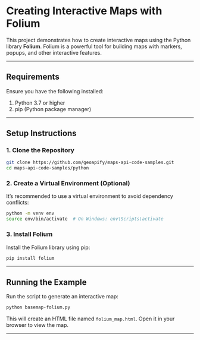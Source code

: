 # **Creating Interactive Maps with Folium**

This project demonstrates how to create interactive maps using the Python library **Folium**. Folium is a powerful tool for building maps with markers, popups, and other interactive features.

---

## **Requirements**

Ensure you have the following installed:

1. Python 3.7 or higher
2. pip (Python package manager)

---

## **Setup Instructions**

### 1. Clone the Repository

```bash
git clone https://github.com/geoapify/maps-api-code-samples.git
cd maps-api-code-samples/python
```

### 2. Create a Virtual Environment (Optional)

It’s recommended to use a virtual environment to avoid dependency conflicts:

```bash
python -m venv env
source env/bin/activate  # On Windows: env\Scripts\activate
```

### 3. Install Folium

Install the Folium library using pip:

```bash
pip install folium
```

---

## **Running the Example**

Run the script to generate an interactive map:

```bash
python basemap-folium.py
```
This will create an HTML file named `folium_map.html`. Open it in your browser to view the map.

---
